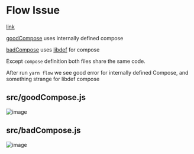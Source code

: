 # Flow Issue

[link](https://github.com/facebook/flow/issues/4342)

[goodCompose](./src/goodCompose.js) uses internally defined compose

[badCompose](./src/badCompose.js) uses [libdef](./flow-typed/recompose) for compose

Except `compose` definition both files share the same code.

After run `yarn flow` we see good error for internally defined Compose, and something strange for libdef compose

## src/goodCompose.js

![image](https://user-images.githubusercontent.com/5077042/28540848-6de8f504-70bf-11e7-977f-4db33c060bc0.png)

## src/badCompose.js

![image](https://user-images.githubusercontent.com/5077042/28540821-590509ac-70bf-11e7-8983-bdd298400627.png)
